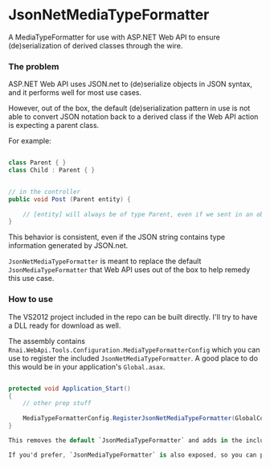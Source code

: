 JsonNetMediaTypeFormatter
=========================

A MediaTypeFormatter for use with ASP.NET Web API to ensure (de)serialization of derived classes through the wire.

### The problem

ASP.NET Web API uses JSON.net to (de)serialize objects in JSON syntax, and it performs well for most use cases.

However, out of the box, the default (de)serialization pattern in use is not able to convert JSON notation back to a derived class if the Web API action is expecting a parent class. 

For example:

``` csharp

class Parent { }
class Child : Parent { }


// in the controller
public void Post (Parent entity) {
    
	// [entity] will always be of type Parent, even if we sent in an object of type Child
}

```

This behavior is consistent, even if the JSON string contains type information generated by JSON.net.

`JsonNetMediaTypeFormatter` is meant to replace the default `JsonMediaTypeFormatter` that Web API uses out of the box to help remedy this use case.


### How to use

The VS2012 project included in the repo can be built directly. I'll try to have a DLL ready for download as well.

The assembly contains `Rnai.WebApi.Tools.Configuration.MediaTypeFormatterConfig` which you can use to register the included `JsonNetMediaTypeFormatter`. A good place to do this would be in your application's `Global.asax`.

``` csharp

protected void Application_Start() 
{
    // other prep stuff
	
	MediaTypeFormatterConfig.RegisterJsonNetMediaTypeFormatter(GlobalConfiguration.Configuration.Formatters);
}

This removes the default `JsonMediaTypeFormatter` and adds in the included `JsonNetMediaTypeFormatter`.

If you'd prefer, `JsonMediaTypeFormatter` is also exposed, so you can perform the swap using your own method.